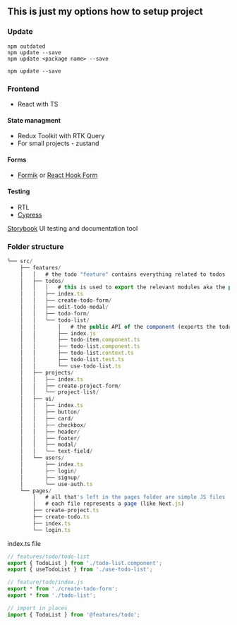 ## This is just my options how to setup project

### Update

```console
npm outdated
npm update --save
npm update <package name> --save

npm update --save
```

### Frontend

- React with TS

#### State managment

- Redux Toolkit with RTK Query
- For small projects - zustand

#### Forms

- [Formik](https://formik.org/docs/overview) or [React Hook Form](https://react-hook-form.com/get-started)

#### Testing

- RTL
- [Cypress](https://testing-library.com/docs/cypress-testing-library/intro/)

[Storybook](https://storybook.js.org/docs/react/get-started/introduction) UI testing and documentation tool

### Folder structure

```js
└── src/
    ├── features/
    │   │   # the todo "feature" contains everything related to todos
    │   ├── todos/
    │   │   │   # this is used to export the relevant modules aka the public API
    │   │   ├── index.ts
    │   │   ├── create-todo-form/
    │   │   ├── edit-todo-modal/
    │   │   ├── todo-form/
    │   │   └── todo-list/
    │   │       │   # the public API of the component (exports the todo-list component and hook)
    │   │       ├── index.js
    │   │       ├── todo-item.component.ts
    │   │       ├── todo-list.component.ts
    │   │       ├── todo-list.context.ts
    │   │       ├── todo-list.test.ts
    │   │       └── use-todo-list.ts
    │   ├── projects/
    │   │   ├── index.ts
    │   │   ├── create-project-form/
    │   │   └── project-list/
    │   ├── ui/
    │   │   ├── index.ts
    │   │   ├── button/
    │   │   ├── card/
    │   │   ├── checkbox/
    │   │   ├── header/
    │   │   ├── footer/
    │   │   ├── modal/
    │   │   └── text-field/
    │   └── users/
    │       ├── index.ts
    │       ├── login/
    │       ├── signup/
    │       └── use-auth.ts
    └── pages/
        │   # all that's left in the pages folder are simple JS files
        │   # each file represents a page (like Next.js)
        ├── create-project.ts
        ├── create-todo.ts
        ├── index.ts
        └── login.ts

```

index.ts file

```js
// features/todo/todo-list
export { TodoList } from './todo-list.component';
export { useTodoList } from './use-todo-list';

// feature/todo/index.js
export * from './create-todo-form';
export * from './todo-list';

// import in places
import { TodoList } from '@features/todo';
```
